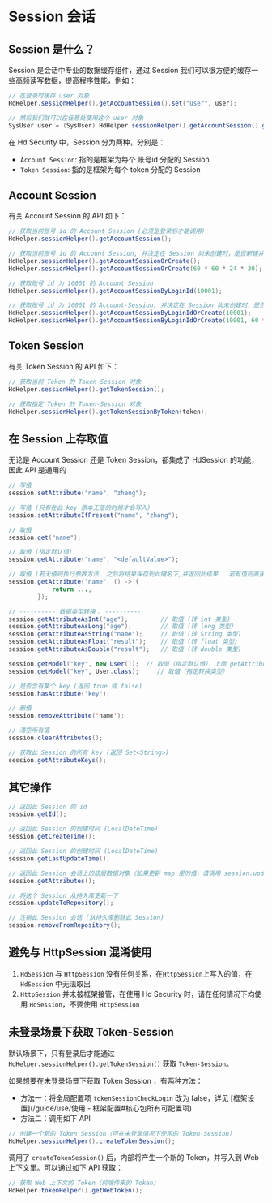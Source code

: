 # Session 会话



## Session 是什么？

Session 是会话中专业的数据缓存组件，通过 Session 我们可以很方便的缓存一些高频读写数据，提高程序性能，例如：

```java
// 在登录时缓存 user 对象 
HdHelper.sessionHelper().getAccountSession().set("user", user);

// 然后我们就可以在任意处使用这个 user 对象
SysUser user = (SysUser) HdHelper.sessionHelper().getAccountSession().get("user");
```

在 Hd Security 中，Session 分为两种，分别是：

- `Account Session`: 指的是框架为每个 账号id 分配的 Session
- `Token Session`: 指的是框架为每个 token 分配的 Session

## Account Session

有关 Account Session 的 API 如下：

```java
// 获取当前账号 id 的 Account Session (必须是登录后才能调用)
HdHelper.sessionHelper().getAccountSession();

// 获取当前账号 id 的 Account Session, 并决定在 Session 尚未创建时，是否新建并返回
HdHelper.sessionHelper().getAccountSessionOrCreate();
HdHelper.sessionHelper().getAccountSessionOrCreate(60 * 60 * 24 * 30); // 指定 30 天过期

// 获取账号 id 为 10001 的 Account Session
HdHelper.sessionHelper().getAccountSessionByLoginId(10001);

// 获取账号 id 为 10001 的 Account-Session, 并决定在 Session 尚未创建时，是否新建并返回
HdHelper.sessionHelper().getAccountSessionByLoginIdOrCreate(10001);
HdHelper.sessionHelper().getAccountSessionByLoginIdOrCreate(10001, 60 * 60 * 24 * 30); // 指定 30 天过期
```

## Token Session

有关 Token Session 的 API 如下：

```java
// 获取当前 Token 的 Token-Session 对象
HdHelper.sessionHelper().getTokenSession();

// 获取指定 Token 的 Token-Session 对象
HdHelper.sessionHelper().getTokenSessionByToken(token);
```

## 在 Session 上存取值

无论是 Account Session 还是 Token Session，都集成了 HdSession 的功能，因此 API 是通用的：

```java
// 写值 
session.setAttribute("name", "zhang"); 

// 写值 (只有在此 key 原本无值的时候才会写入)
session.setAttributeIfPresent("name", "zhang");

// 取值
session.get("name");

// 取值 (指定默认值)
session.getAttribute("name", "<defaultValue>"); 

// 取值 (若无值则执行参数方法, 之后将结果保存到此键名下,并返回此结果   若有值则直接返回, 无需执行参数方法)
session.getAttribute("name", () -> {
            return ...;
        });

// ---------- 数据类型转换： ----------
session.getAttributeAsInt("age");         // 取值 (转 int 类型)
session.getAttributeAsLong("age");        // 取值 (转 long 类型)
session.getAttributeAsString("name");     // 取值 (转 String 类型)
session.getAttributeAsFloat("result");    // 取值 (转 float 类型)
session.getAttributeAsDouble("result");   // 取值 (转 double 类型)

session.getModel("key", new User());  // 取值（指定默认值），上面 getAttributeAsXX 底层调用该方法
session.getModel("key", User.class);     // 取值（指定转换类型）

// 是否含有某个 key (返回 true 或 false)
session.hasAttribute("key"); 

// 删值 
session.removeAttribute('name');          

// 清空所有值 
session.clearAttributes();                 

// 获取此 Session 的所有 key (返回 Set<String>)
session.getAttributeKeys();
```

## 其它操作

```java
// 返回此 Session 的 id 
session.getId();                          

// 返回此 Session 的创建时间 (LocalDateTime) 
session.getCreateTime();       

// 返回此 Session 的创建时间 (LocalDateTime) 
session.getLastUpdateTime();   

// 返回此 Session 会话上的底层数据对象（如果更新 map 里的值，请调用 session.updateToRepository() 方法避免产生脏数据）
session.getAttributes();                     

// 将这个 Session 从持久库更新一下
session.updateToRepository();                         

// 注销此 Session 会话 (从持久库删除此 Session)
session.removeFromRepository();
```

## 避免与 HttpSession 混淆使用

1. `HdSession` 与 `HttpSession` 没有任何关系，在`HttpSession`上写入的值，在 `HdSession` 中无法取出
2. `HttpSession` 并未被框架接管，在使用 Hd Security 时，请在任何情况下均使用 `HdSession`，不要使用 `HttpSession`

## 未登录场景下获取 Token-Session

默认场景下，只有登录后才能通过 `HdHelper.sessionHelper().getTokenSession()` 获取 `Token-Session`。

如果想要在未登录场景下获取 Token Session ，有两种方法：

- 方法一：将全局配置项 `tokenSessionCheckLogin` 改为 false，详见 [框架设置](/guide/use/使用 - 框架配置#核心包所有可配置项)
- 方法二：调用如下 API

```java
// 创建一个新的 Token Session（可在未登录情况下使用的 Token-Session）
HdHelper.sessionHelper().createTokenSession();
```

调用了 `createTokenSession()` 后，内部将产生一个新的 Token，并写入到 Web 上下文里。可以通过如下 API 获取：

```java
// 获取 Web 上下文的 Token（前端传来的 Token）
HdHelper.tokenHelper().getWebToken();
```

